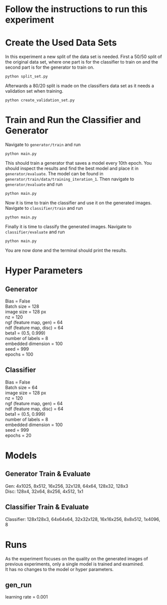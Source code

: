 # Follow the instructions to run this experiment

# Create the Used Data Sets

In this experiment a new split of the data set is needed. First a 50/50 split of the original data set, where one part is for the classifier to train on and the second part is for the generator to train on.

`python split_set.py`

Afterwards a 80/20 split is made on the classifiers data set as it needs a validation set when training.

`python create_validation_set.py`

# Train and Run the Classifier and Generator

Navigate to `generator/train` and run

`python main.py`

This should train a generator that saves a model every 10th epoch. You should inspect the results and find the best model and place it in `generator/evaluate`. The model can be found in `generator/train/data/training_iteration_1`. Then navigate to `generator/evaluate` and run

`python main.py`

Now it is time to train the classifier and use it on the generated images. Navigate to `classifier/train` and run

`python main.py`

Finally it is time to classify the generated images. Navigate to `classifier/evaluate` and run

`python main.py`

You are now done and the terminal should print the results.

# Hyper Parameters

## Generator

Bias = False\
Batch size = 128\
image size = 128 px\
nz = 120\
ngf (feature map, gen) = 64\
ndf (feature map, disc) = 64\
beta1 = (0.5, 0.999)\
number of labels = 8\
embedded dimension = 100\
seed = 999\
epochs = 100

## Classifier

Bias = False\
Batch size = 64\
image size = 128 px\
nz = 120\
ngf (feature map, gen) = 64\
ndf (feature map, disc) = 64\
beta1 = (0.5, 0.999)\
number of labels = 8\
embedded dimension = 100\
seed = 999\
epochs = 20

# Models

## Generator Train & Evaluate

Gen: 4x1025, 8x512, 16x256, 32x128, 64x64, 128x32, 128x3\
Disc: 128x4, 32x64, 8x256, 4x512, 1x1

## Classifier Train & Evaluate

Classifier: 128x128x3, 64x64x64, 32x32x128, 16x16x256, 8x8x512, 1x4096, 8

# Runs
As the experiment focuses on the quality on the generated images of previous experiments, only a single model is trained and examined.\
It has no changes to the model or hyper parameters. 

## gen_run

learning rate = 0.001
